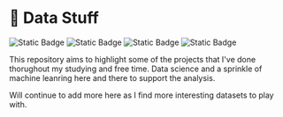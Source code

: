# 🦆 Data Stuff 

![Static Badge](https://img.shields.io/badge/python-gray) ![Static Badge](https://img.shields.io/badge/jupyter-gray) ![Static Badge](https://img.shields.io/badge/machine_learning-gray) ![Static Badge](https://img.shields.io/badge/data_analysis-gray)

This repository aims to highlight some of the projects that I've done thorughout my studying and free time. 
Data science and a sprinkle of machine leanring here and there to support the analysis. 

Will continue to add more here as I find more interesting datasets to play with.
